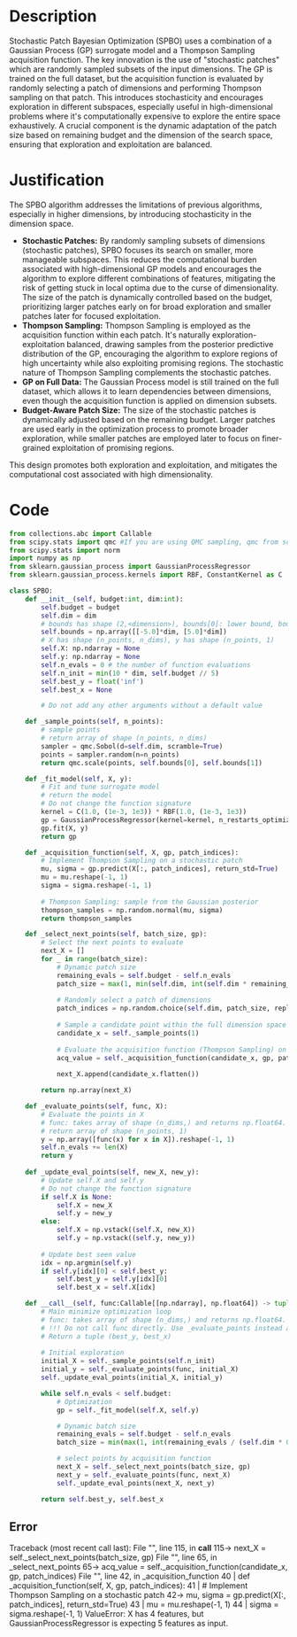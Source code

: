 # Description
Stochastic Patch Bayesian Optimization (SPBO) uses a combination of a Gaussian Process (GP) surrogate model and a Thompson Sampling acquisition function. The key innovation is the use of "stochastic patches" which are randomly sampled subsets of the input dimensions. The GP is trained on the full dataset, but the acquisition function is evaluated by randomly selecting a patch of dimensions and performing Thompson sampling on that patch. This introduces stochasticity and encourages exploration in different subspaces, especially useful in high-dimensional problems where it's computationally expensive to explore the entire space exhaustively. A crucial component is the dynamic adaptation of the patch size based on remaining budget and the dimension of the search space, ensuring that exploration and exploitation are balanced.

# Justification
The SPBO algorithm addresses the limitations of previous algorithms, especially in higher dimensions, by introducing stochasticity in the dimension space.

*   **Stochastic Patches:** By randomly sampling subsets of dimensions (stochastic patches), SPBO focuses its search on smaller, more manageable subspaces. This reduces the computational burden associated with high-dimensional GP models and encourages the algorithm to explore different combinations of features, mitigating the risk of getting stuck in local optima due to the curse of dimensionality. The size of the patch is dynamically controlled based on the budget, prioritizing larger patches early on for broad exploration and smaller patches later for focused exploitation.
*   **Thompson Sampling:** Thompson Sampling is employed as the acquisition function within each patch. It's naturally exploration-exploitation balanced, drawing samples from the posterior predictive distribution of the GP, encouraging the algorithm to explore regions of high uncertainty while also exploiting promising regions. The stochastic nature of Thompson Sampling complements the stochastic patches.
*   **GP on Full Data:** The Gaussian Process model is still trained on the full dataset, which allows it to learn dependencies between dimensions, even though the acquisition function is applied on dimension subsets.
*   **Budget-Aware Patch Size:** The size of the stochastic patches is dynamically adjusted based on the remaining budget. Larger patches are used early in the optimization process to promote broader exploration, while smaller patches are employed later to focus on finer-grained exploitation of promising regions.

This design promotes both exploration and exploitation, and mitigates the computational cost associated with high dimensionality.

# Code
```python
from collections.abc import Callable
from scipy.stats import qmc #If you are using QMC sampling, qmc from scipy is encouraged. Remove this line if you have better alternatives.
from scipy.stats import norm
import numpy as np
from sklearn.gaussian_process import GaussianProcessRegressor
from sklearn.gaussian_process.kernels import RBF, ConstantKernel as C

class SPBO:
    def __init__(self, budget:int, dim:int):
        self.budget = budget
        self.dim = dim
        # bounds has shape (2,<dimension>), bounds[0]: lower bound, bounds[1]: upper bound
        self.bounds = np.array([[-5.0]*dim, [5.0]*dim])
        # X has shape (n_points, n_dims), y has shape (n_points, 1)
        self.X: np.ndarray = None
        self.y: np.ndarray = None
        self.n_evals = 0 # the number of function evaluations
        self.n_init = min(10 * dim, self.budget // 5)
        self.best_y = float('inf')
        self.best_x = None

        # Do not add any other arguments without a default value

    def _sample_points(self, n_points):
        # sample points
        # return array of shape (n_points, n_dims)
        sampler = qmc.Sobol(d=self.dim, scramble=True)
        points = sampler.random(n=n_points)
        return qmc.scale(points, self.bounds[0], self.bounds[1])

    def _fit_model(self, X, y):
        # Fit and tune surrogate model 
        # return the model
        # Do not change the function signature
        kernel = C(1.0, (1e-3, 1e3)) * RBF(1.0, (1e-3, 1e3))
        gp = GaussianProcessRegressor(kernel=kernel, n_restarts_optimizer=5, random_state=42)
        gp.fit(X, y)
        return gp

    def _acquisition_function(self, X, gp, patch_indices):
        # Implement Thompson Sampling on a stochastic patch
        mu, sigma = gp.predict(X[:, patch_indices], return_std=True)
        mu = mu.reshape(-1, 1)
        sigma = sigma.reshape(-1, 1)
        
        # Thompson Sampling: sample from the Gaussian posterior
        thompson_samples = np.random.normal(mu, sigma)
        return thompson_samples

    def _select_next_points(self, batch_size, gp):
        # Select the next points to evaluate
        next_X = []
        for _ in range(batch_size):
            # Dynamic patch size
            remaining_evals = self.budget - self.n_evals
            patch_size = max(1, min(self.dim, int(self.dim * remaining_evals / self.budget) + 1))  # Adapt patch size
            
            # Randomly select a patch of dimensions
            patch_indices = np.random.choice(self.dim, patch_size, replace=False)
            
            # Sample a candidate point within the full dimension space
            candidate_x = self._sample_points(1)
            
            # Evaluate the acquisition function (Thompson Sampling) on the patch
            acq_value = self._acquisition_function(candidate_x, gp, patch_indices)
            
            next_X.append(candidate_x.flatten())

        return np.array(next_X)

    def _evaluate_points(self, func, X):
        # Evaluate the points in X
        # func: takes array of shape (n_dims,) and returns np.float64.
        # return array of shape (n_points, 1)
        y = np.array([func(x) for x in X]).reshape(-1, 1)
        self.n_evals += len(X)
        return y
    
    def _update_eval_points(self, new_X, new_y):
        # Update self.X and self.y
        # Do not change the function signature
        if self.X is None:
            self.X = new_X
            self.y = new_y
        else:
            self.X = np.vstack((self.X, new_X))
            self.y = np.vstack((self.y, new_y))
        
        # Update best seen value
        idx = np.argmin(self.y)
        if self.y[idx][0] < self.best_y:
            self.best_y = self.y[idx][0]
            self.best_x = self.X[idx]

    def __call__(self, func:Callable[[np.ndarray], np.float64]) -> tuple[np.float64, np.array]:
        # Main minimize optimization loop
        # func: takes array of shape (n_dims,) and returns np.float64. 
        # !!! Do not call func directly. Use _evaluate_points instead and be aware of the budget when calling it. !!!
        # Return a tuple (best_y, best_x)
        
        # Initial exploration
        initial_X = self._sample_points(self.n_init)
        initial_y = self._evaluate_points(func, initial_X)
        self._update_eval_points(initial_X, initial_y)

        while self.n_evals < self.budget:
            # Optimization
            gp = self._fit_model(self.X, self.y)

            # Dynamic batch size
            remaining_evals = self.budget - self.n_evals
            batch_size = min(max(1, int(remaining_evals / (self.dim * 0.1))), 20) # Ensure at least 1 point and limit to 20

            # select points by acquisition function
            next_X = self._select_next_points(batch_size, gp)
            next_y = self._evaluate_points(func, next_X)
            self._update_eval_points(next_X, next_y)

        return self.best_y, self.best_x
```
## Error
 Traceback (most recent call last):
  File "<SPBO>", line 115, in __call__
 115->             next_X = self._select_next_points(batch_size, gp)
  File "<SPBO>", line 65, in _select_next_points
  65->             acq_value = self._acquisition_function(candidate_x, gp, patch_indices)
  File "<SPBO>", line 42, in _acquisition_function
  40 |     def _acquisition_function(self, X, gp, patch_indices):
  41 |         # Implement Thompson Sampling on a stochastic patch
  42->         mu, sigma = gp.predict(X[:, patch_indices], return_std=True)
  43 |         mu = mu.reshape(-1, 1)
  44 |         sigma = sigma.reshape(-1, 1)
ValueError: X has 4 features, but GaussianProcessRegressor is expecting 5 features as input.

